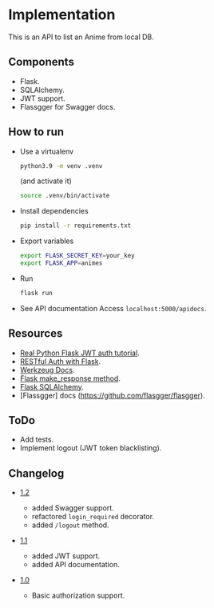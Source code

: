 # Implementation

This is an API to list an Anime from local DB.

## Components
- Flask.
- SQLAlchemy.
- JWT support.
- Flassgger for Swagger docs.

## How to run
- Use a virtualenv
    ```bash
    python3.9 -m venv .venv
    ```
    (and activate it)
    ```bash
    source .venv/bin/activate
    ```

- Install dependencies
    ```bash
    pip install -r requirements.txt
    ```

- Export variables
    ```bash
    export FLASK_SECRET_KEY=your_key
    export FLASK_APP=animes
    ```

- Run
    ```bash
    flask run
    ```

- See API documentation
    Access `localhost:5000/apidocs`.

## Resources
- [Real Python Flask JWT auth tutorial](https://realpython.com/token-based-authentication-with-flask/).
- [RESTful Auth with Flask](https://blog.miguelgrinberg.com/post/restful-authentication-with-flask).
- [Werkzeug Docs](https://werkzeug.palletsprojects.com/en/2.3.x/utils/).
- [Flask make_response method](https://tedboy.github.io/flask/generated/flask.make_response.html).
- [Flask SQLAlchemy](https://flask-sqlalchemy.palletsprojects.com/en/3.0.x/models/#defining-models).
- [Flassgger] docs (https://github.com/flasgger/flasgger).

## ToDo
- Add tests.
- Implement logout (JWT token blacklisting).

## Changelog
- [1.2](https://github.com/marianogg9/flasking/commit/7c0bbca6c2eaf6e4944c0a5e964dc5bc27cebe02)
    - added Swagger support.
    - refactored `login_required` decorator.
    - added `/logout` method.

- [1.1](https://github.com/marianogg9/flasking/commit/a73a18edddeaa90fc9bbe7cfae4b283da60b7894)
    
    - added JWT support.
    - added API documentation.

- [1.0](https://github.com/marianogg9/flasking/commit/0befc32708fec0c663d8d987803dec61ef661b60)
    
    - Basic authorization support.